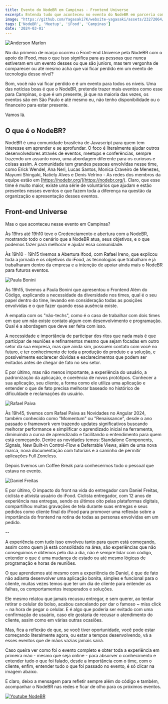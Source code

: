 ```yaml
---
title: Evento do NodeBR em Campinas - Frontend Universe
excerpt: Entenda tudo que aconteceu no evento do NodeBR em parceria com o iFood em Campinas
image: "https://github.com/Yagasaki7K/website-yagasaki/assets/23272064/6e1276cf-a8ea-4290-a8db-6dee6f93b3a8"
tags: ['NodeBR', 'Meetup', 'iFood', 'Campinas']
date: '2024-03-01'
---
```


![Anderson Marlon](https://github.com/Yagasaki7K/website-yagasaki/assets/23272064/6e1276cf-a8ea-4290-a8db-6dee6f93b3a8)

No dia primeiro de março ocorreu o Front-end Universe pela NodeBR com o apoio do iFood, mas o que isso significa para
as pessoas que nunca estiveram em um evento desses ou que são juniors, mas tem vergonha de comparecer ou até mesmo
acha que vai ficar perdido em um evento de tecnologia desse nível?

Bom, você não vai ficar perdido e é um evento para todos os níveis. Uma das notícias boas é que o NodeBR, pretende
trazer mais eventos como esse para Campinas, o que é um presente, já que na maioria das vezes, os eventos são em São
Paulo e até mesmo eu, não tenho disponibilidade ou o financeiro para estar presente.

Vamos lá.

<!--truncate-->

## O que é o NodeBR?
NodeBR é uma comunidade brasileira de Javascript para quem tem interesse em aprender e se aprofundar. O foco é
literalmente ajudar outros desenvolvedores através de eventos, meetups e conferências, sempre trazendo um assunto novo,
uma abordagem diferente para os curiosos e coisas assim. A comunidade tem grandes pessoas envolvidas nesse time, como
Erick Wendel, Ana Neri, Lucas Santos, Monica Craveiro de Menezes, Mayumi Shingaki, Natiely Alves e Denis Velrino - As
redes dos membros da equipe estão em [https://nodebr.org/](https://nodebr.org/). Claro, que esse time é muito maior,
existe uma série de voluntários que ajudam e estão presentes nesses eventos e que fazem toda a diferença na questão da
organização e apresentação desses eventos.

## Front-end Universe
Mas o que aconteceu nesse evento em Campinas?

Às 19hrs até 19h10 teve o Credenciamento e abertura com a NodeBR, mostrando todo o cenário que a NodeBR atua, seus objetivos,
e o que podemos fazer para melhorar e ajudar essa comunidade. 

Às 19h10 - 19h15 tivemos a Abertura Ifood, com Rafael Ireno, que explicou toda a jornada e os objetivos do iFood, as
tecnologias que trabalham e já trabalharam dentro da empresa e a intenção de apoiar ainda mais o NodeBR para futuros
eventos.

![Paula Bonini](https://pbs.twimg.com/media/GHbg3IMWMAE8sNk?format=jpg&name=4096x4096)

Às 19h15, tivemos a Paula Bonini que apresentou o Frontend Além do Código, explicando a necessidade da diversidade nos
times, qual é o seu papel dentro do time, levando em consideração todas as posições envolvidas e o que fazer quando essa
ausência existe. 

A empatia com os "não-techs", como é o caso de trabalhar com dois times em que um não existe contato algum
com desenvolvimento e programação. Qual é a abordagem que deve ser feita com isso. 

A necessidade e importância de participar dos ritos que nada mais é que participar de reuniões e refinamentos mesmo que
sejam focadas em outro setor da sua empresa, mas que ainda sim, possuem contato com você no futuro, e ter
conhecimento de toda a produção do produto e a solução, e possivelmente esclarecer dúvidas e esclarecimentos que podem
ser evitados antes de chegar de fato no seu setor.

E por último, mas não menos importante, a experiência do usuário, a padronização da aplicação, e coerência de novos
protótipos. Conhecer a sua aplicação, seu cliente, a forma como ele utiliza uma aplicação e entender o que de
fato precisa melhorar baseado no histórico de dificuldade e reclamações do usuário.

![Rafael Paiva](https://pbs.twimg.com/media/GHV37c4WcAAdNrC?format=jpg&name=4096x4096)

Às 19h45, tivemos com Rafael Paiva as Novidades no Angular 2024, também conhecido como "Momentum" ou "Renaissance",
desde o ano passado o framework vem trazendo updates significativos buscando melhorar performance e simplificar o
aprendizado inicial na ferramenta, diminuindo a curva de aprendizado e facilitando o entendimento para quem está
começando. Dentre as novidades temos: Standalone Components, Signals, New Built-in Control-Flow e Deferrable Views, além
de uma nova marca, nova documentação com tutoriais e a caminho de permitir aplicações Full Zoneless.

Depois tivemos um Coffee Break para conhecermos todo o pessoal que estava no evento.

![Daniel Freitas](https://pbs.twimg.com/media/GHgMJesWIAASfPT?format=jpg&name=4096x4096)

E por último, O impacto do front na vida do entregador com Daniel Freitas, ciclista e ativista usuário do iFood.
Ciclista entregador, com 12 anos de experiência nas entregas, sendo os últimos oito pelas plataformas digitais,
compartilhou muitas gravações de tela durante suas entregas e seus pedidos como cliente final do iFood para promover uma
reflexão sobre a importância do frontend na rotina de todas as personas envolvidas em um pedido.

--

A experiência com tudo isso envolveu tanto para quem está começando, assim como quem já está consolidado na área,
são experiências que não conseguimos e obtemos pelo dia a dia, não é sempre lidar com código, entender o que é
uma mudança de estado ou até mesmo lógicas de programação e horas de reuniões.

O que aprendemos até mesmo com a experiência do Daniel, é que de fato não adianta desenvolver uma aplicação bonita,
simples e funcional para o cliente, muitas vezes temos que ter um dia de cliente para entender as falhas,
os comportamentos inesperados e soluções.

Ele mesmo relatou que jamais recusou entregar, e sem querer, ao tentar retirar o celular do bolso, acabou cancelando por
dar o famoso ~ miss click ~ na hora de pegar o celular. E é algo que poderia ser evitado com uma confirmação de usuário,
caso ele gostaria de recusar o atendimento do cliente, assim como em várias outras ocasiões.

Mas, fica a reflexão de que, se você tiver oportunidade, você pode estar começando literalmente agora,
ou estar a tempos desenvolvendo, vá a esses eventos que de mãos vazias jamais sairá.

Caso queira ver como foi o evento completo e obter toda a experiência em primeira mão - mesmo que seja online - 
para absorver o conhecimento e entender tudo o que foi falado, desde a importância com o time, com o cliente, enfim, 
entender tudo o que foi passado no evento, é só clicar na imagem abaixo.

E claro, deixo a mensagem para refletir sempre além do código e também, acompanhar o NodeBR nas redes e ficar
de olho para os próximos eventos.

[![Youtube NodeBR](https://github.com/Yagasaki7K/website-yagasaki/assets/23272064/164f8001-2fac-48f5-adc3-a8b2006a330c)](https://youtu.be/BhokYnN1RGo)
